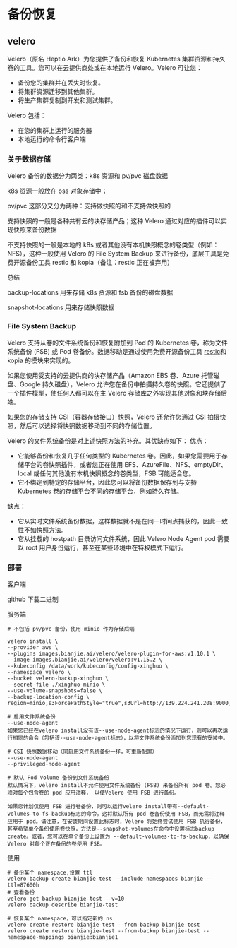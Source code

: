 # 备份恢复

## velero

Velero（原名 Heptio Ark）为您提供了备份和恢复 Kubernetes 集群资源和持久卷的工具。您可以在云提供商处或在本地运行 Velero。Velero 可让您：

- 备份您的集群并在丢失时恢复。
- 将集群资源迁移到其他集群。
- 将生产集群复制到开发和测试集群。

Velero 包括：

- 在您的集群上运行的服务器
- 本地运行的命令行客户端

### 关于数据存储



Velero 备份的数据分为两类：k8s 资源和 pv/pvc 磁盘数据

k8s 资源一般放在 oss 对象存储中；

pv/pvc 这部分又分为两种：支持做快照的和不支持做快照的

支持快照的一般是各种共有云的块存储产品；这种 Velero 通过对应的插件可以实现快照来备份数据

不支持快照的一般是本地的 k8s 或者其他没有本机快照概念的卷类型（例如： NFS），这种一般使用 Velero 的 File System Backup 来进行备份，底层工具是免费开源备份工具 restic 和 kopia（备注：restic 正在被弃用）

总结

backup-locations 用来存储 k8s 资源和 fsb 备份的磁盘数据

snapshot-locations 用来存储快照数据

### File System Backup

Velero 支持从卷的文件系统备份和恢复附加到 Pod 的 Kubernetes 卷，称为文件系统备份 (FSB) 或 Pod 卷备份。数据移动是通过使用免费开源备份工具 [restic](https://github.com/restic/restic)和 kopia 的模块来实现的。

如果您使用受支持的云提供商的块存储产品（Amazon EBS 卷、Azure 托管磁盘、Google 持久磁盘），Velero 允许您在备份中拍摄持久卷的快照。它还提供了一个插件模型，使任何人都可以在主 Velero 存储库之外实现其他对象和块存储后端。

如果您的存储支持 CSI（容器存储接口）快照，Velero 还允许您通过 CSI 拍摄快照，然后可以选择将快照数据移动到不同的存储位置。

Velero 的文件系统备份是对上述快照方法的补充。其优缺点如下：
优点：

- 它能够备份和恢复几乎任何类型的 Kubernetes 卷。因此，如果您需要用于存储平台的卷快照插件，或者您正在使用 EFS、AzureFile、NFS、emptyDir、local 或任何其他没有本机快照概念的卷类型，FSB 可能适合您。
- 它不绑定到特定的存储平台，因此您可以将备份数据保存到与支持 Kubernetes 卷的存储平台不同的存储平台，例如持久存储。

缺点：

- 它从实时文件系统备份数据，这样数据就不是在同一时间点捕获的，因此一致性不如快照方法。
- 它从挂载的 hostpath 目录访问文件系统，因此 Velero Node Agent pod 需要以 root 用户身份运行，甚至在某些环境中在特权模式下运行。



### 部署

客户端

github 下载二进制

服务端

```
# 不包括 pv/pvc 备份，使用 minio 作为存储后端

velero install \
--provider aws \
--plugins images.bianjie.ai/velero/velero-plugin-for-aws:v1.10.1 \
--image images.bianjie.ai/velero/velero:v1.15.2 \
--kubeconfig /data/work/kubeconfig/config-xinghuo \
--namespace velero \
--bucket velero-backup-xinghuo \
--secret-file ./xinghuo-minio \
--use-volume-snapshots=false \
--backup-location-config \
region=minio,s3ForcePathStyle="true",s3Url=http://139.224.241.208:9000,publicUrl=http://139.224.241.208:9000

# 启用文件系统备份
--use-node-agent
如果您已经在velero install没有该--use-node-agent标志的情况下运行，则可以再次运行相同的命令（包括该--use-node-agent标志），以将文件系统备份添加到您现有的安装中。

# CSI 快照数据移动（同启用文件系统备份一样，可重新配置）
--use-node-agent
--privileged-node-agent

# 默认 Pod Volume 备份到文件系统备份
默认情况下，velero install不允许使用文件系统备份 (FSB) 来备份所有 pod 卷。您必须对每个包含卷的 pod 应用注释， 以便Velero 使用 FSB 进行备份。

如果您计划仅使用 FSB 进行卷备份，则可以运行velero install带有--default-volumes-to-fs-backup标志的命令。这将默认所有 pod 卷备份使用 FSB，而无需将注释应用于 pod。请注意，在安装期间设置此标志时，Velero 将始终尝试使用 FSB 执行备份，甚至希望单个备份使用卷快照，方法是--snapshot-volumes在命令中设置标志backup create。或者，您可以在单个备份上设置为 --default-volumes-to-fs-backup，以确保 Velero 对每个正在备份的卷使用 FSB。
```

使用

```
# 备份某个 namespace,设置 ttl
velero backup create bianjie-test --include-namespaces bianjie --ttl=87600h
# 查看备份
velero get backup bianjie-test --v=10
velero backup describe bianjie-test

# 恢复某个 namespace，可以指定新的 ns
velero create restore bianjie-test --from-backup bianjie-test
velero create restore bianjie-test --from-backup bianjie-test --namespace-mappings bianjie:bianjie1
```

